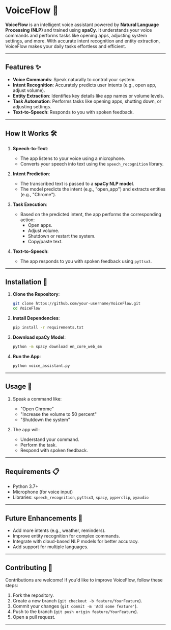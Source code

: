 
# VoiceFlow 🎤

**VoiceFlow** is an intelligent voice assistant powered by **Natural Language Processing (NLP)** and trained using **spaCy**. It understands your voice commands and performs tasks like opening apps, adjusting system settings, and more. With accurate intent recognition and entity extraction, VoiceFlow makes your daily tasks effortless and efficient.

---

## Features ✨

- **Voice Commands**: Speak naturally to control your system.
- **Intent Recognition**: Accurately predicts user intents (e.g., open app, adjust volume).
- **Entity Extraction**: Identifies key details like app names or volume levels.
- **Task Automation**: Performs tasks like opening apps, shutting down, or adjusting settings.
- **Text-to-Speech**: Responds to you with spoken feedback.

---

## How It Works 🛠️

1. **Speech-to-Text**: 
   - The app listens to your voice using a microphone.
   - Converts your speech into text using the `speech_recognition` library.

2. **Intent Prediction**:
   - The transcribed text is passed to a **spaCy NLP model**.
   - The model predicts the intent (e.g., "open_app") and extracts entities (e.g., "Chrome").

3. **Task Execution**:
   - Based on the predicted intent, the app performs the corresponding action:
     - Open apps.
     - Adjust volume.
     - Shutdown or restart the system.
     - Copy/paste text.

4. **Text-to-Speech**:
   - The app responds to you with spoken feedback using `pyttsx3`.

---

## Installation 🚀

1. **Clone the Repository**:
   ```bash
   git clone https://github.com/your-username/VoiceFlow.git
   cd VoiceFlow
   ```

2. **Install Dependencies**:
   ```bash
   pip install -r requirements.txt
   ```

3. **Download spaCy Model**:
   ```bash
   python -m spacy download en_core_web_sm
   ```

4. **Run the App**:
   ```bash
   python voice_assistant.py
   ```

---

## Usage 🎯

1. Speak a command like:
   - "Open Chrome"
   - "Increase the volume to 50 percent"
   - "Shutdown the system"

2. The app will:
   - Understand your command.
   - Perform the task.
   - Respond with spoken feedback.

---

## Requirements 📋

- Python 3.7+
- Microphone (for voice input)
- Libraries: `speech_recognition`, `pyttsx3`, `spacy`, `pyperclip`, `pyaudio`

---

## Future Enhancements 🔮

- Add more intents (e.g., weather, reminders).
- Improve entity recognition for complex commands.
- Integrate with cloud-based NLP models for better accuracy.
- Add support for multiple languages.

---

## Contributing 🤝

Contributions are welcome! If you'd like to improve VoiceFlow, follow these steps:
1. Fork the repository.
2. Create a new branch (`git checkout -b feature/YourFeature`).
3. Commit your changes (`git commit -m 'Add some feature'`).
4. Push to the branch (`git push origin feature/YourFeature`).
5. Open a pull request.

---

